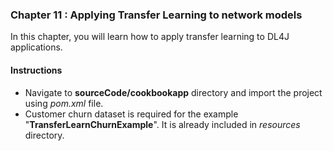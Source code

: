 
### Chapter 11 : **Applying Transfer Learning to network models**

In this chapter, you will learn how to apply transfer learning to DL4J applications.
&nbsp;

#### Instructions 

 - Navigate to **sourceCode/cookbookapp** directory and import the project using *pom.xml* file.
 - Customer churn dataset is required for the example "**TransferLearnChurnExample**".  It is already included in *resources* directory. 
